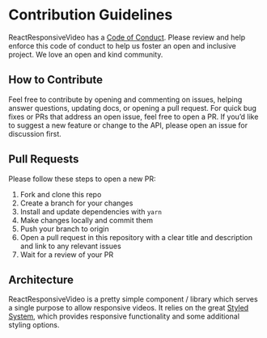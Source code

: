 # Contribution Guidelines

ReactResponsiveVideo has a [Code of Conduct][].
Please review and help enforce this code of conduct to help us foster an open and inclusive project. We love an open and kind community.

[code of conduct]: ./CODEOFCONDUCT.md

## How to Contribute

Feel free to contribute by opening and commenting on issues, helping answer questions, updating docs, or opening a pull request.
For quick bug fixes or PRs that address an open issue, feel free to open a PR.
If you’d like to suggest a new feature or change to the API, please open an issue for discussion first.

## Pull Requests

Please follow these steps to open a new PR:

1. Fork and clone this repo
2. Create a branch for your changes
3. Install and update dependencies with `yarn`
4. Make changes locally and commit them
5. Push your branch to origin
6. Open a pull request in this repository with a clear title and description and link to any relevant issues
7. Wait for a review of your PR

## Architecture

ReactResponsiveVideo is a pretty simple component / library which serves a single purpose to allow responsive videos.
It relies on the great [Styled System][], which provides responsive functionality and some additional styling options.

[styled system]: https://styled-system.com
